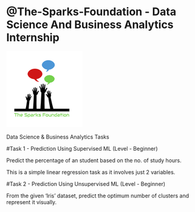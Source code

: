 # @The-Sparks-Foundation - Data Science And Business Analytics Internship

![alt text](https://github.com/ManjiriSDS/The-Spark-Foundation/blob/main/1519895156650.png)

Data Science & Business Analytics Tasks


#Task 1 - Prediction Using Supervised ML (Level - Beginner)

Predict the percentage of an student based on the no. of study hours.

This is a simple linear regression task as it involves just 2 variables.



#Task 2 - Prediction Using Unsupervised ML (Level - Beginner)

From the given ‘Iris’ dataset, predict the optimum number of clusters and represent it visually.



